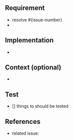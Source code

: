 ## Requirement 
- resolve #{issue-number} 
- 

## Implementation
- 

## Context (optional) 
- 

## Test
- [] things to should be tested 

## References 
- related issue: 